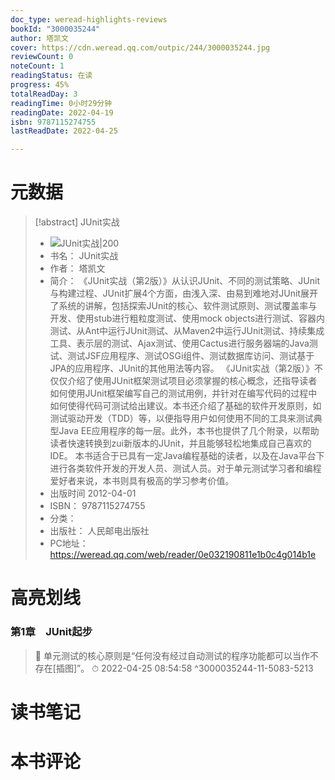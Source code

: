 ```yaml
---
doc_type: weread-highlights-reviews
bookId: "3000035244"
author: 塔凯文
cover: https://cdn.weread.qq.com/outpic/244/3000035244.jpg
reviewCount: 0
noteCount: 1
readingStatus: 在读
progress: 45%
totalReadDay: 3
readingTime: 0小时29分钟
readingDate: 2022-04-19
isbn: 9787115274755
lastReadDate: 2022-04-25

---
```

# 元数据
> [!abstract] JUnit实战
> - ![ JUnit实战|200](https://cdn.weread.qq.com/outpic/244/3000035244.jpg)
> - 书名： JUnit实战
> - 作者： 塔凯文
> - 简介：     《JUnit实战（第2版）》从认识JUnit、不同的测试策略、JUnit与构建过程、JUnit扩展4个方面，由浅入深、由易到难地对JUnit展开了系统的讲解，包括探索JUnit的核心、软件测试原则、测试覆盖率与开发、使用stub进行粗粒度测试、使用mock objects进行测试、容器内测试、从Ant中运行JUnit测试、从Maven2中运行JUnit测试、持续集成工具、表示层的测试、Ajax测试、使用Cactus进行服务器端的Java测试、测试JSF应用程序、测试OSGi组件、测试数据库访问、测试基于JPA的应用程序、JUnit的其他用法等内容。    《JUnit实战（第2版）》不仅仅介绍了使用JUnit框架测试项目必须掌握的核心概念，还指导读者如何使用JUnit框架编写自己的测试用例，并针对在编写代码的过程中如何使得代码可测试给出建议。本书还介绍了基础的软件开发原则，如测试驱动开发（TDD）等，以便指导用户如何使用不同的工具来测试典型Java EE应用程序的每一层。此外，本书也提供了几个附录，以帮助读者快速转换到zui新版本的JUnit，并且能够轻松地集成自己喜欢的IDE。    本书适合于已具有一定Java编程基础的读者，以及在Java平台下进行各类软件开发的开发人员、测试人员。对于单元测试学习者和编程爱好者来说，本书则具有极高的学习参考价值。
> - 出版时间 2012-04-01
> - ISBN： 9787115274755
> - 分类： 
> - 出版社： 人民邮电出版社
> - PC地址：https://weread.qq.com/web/reader/0e032190811e1b0c4g014b1e

# 高亮划线

### 第1章　JUnit起步

> 📌 单元测试的核心原则是“任何没有经过自动测试的程序功能都可以当作不存在[插图]”。 
> ⏱ 2022-04-25 08:54:58 ^3000035244-11-5083-5213

# 读书笔记

# 本书评论
